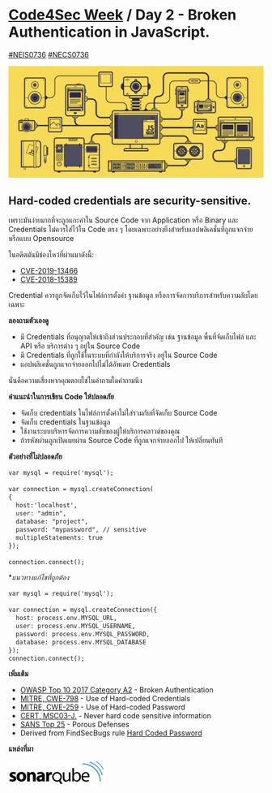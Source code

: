 # [Code4Sec Week](https://www.facebook.com/hashtag/code4sec) / Day 2 - Broken Authentication in JavaScript.
[#NEIS0736](https://www.facebook.com/hashtag/neis0736) [#NECS0736](https://www.facebook.com/hashtag/necs0736)

![JavaScript](/images/JS.gif)

## Hard-coded credentials are security-sensitive.

เพราะมันง่ายมากที่จะถูกแกะค่าใน Source Code จาก Application หรือ Binary และ Credentials ไม่ควรใส่ไว้ใน Code ตรง ๆ โดยเฉพาะอย่างยิ่งสำหรับแอปพลิเคชั่นที่ถูกแจกจ่ายหรือแบบ Opensource

ในอดีตมันมีช่องโหว่ที่ผ่านมาดังนี้:

* [CVE-2019-13466](http://cve.mitre.org/cgi-bin/cvename.cgi?name=CVE-2019-13466)
* [CVE-2018-15389](http://cve.mitre.org/cgi-bin/cvename.cgi?name=CVE-2018-15389)

Credential ควรถูกจัดเก็บไว้ในไฟล์การตั้งค่า ฐานข้อมูล หรือการจัดการบริการสำหรับความลับโดยเฉพาะ

**ลองถามตัวเองดู**

* มี Credentials ที่อนุญาตให้เข้าถึงส่วนประกอบที่สำคัญ เช่น ฐานข้อมูล พื้นที่จัดเก็บไฟล์ และ API หรือ บริการต่าง ๆ อยู่ใน Source Code
* มี Credentials ที่ถูกใช้ในระบบที่กำลังให้บริการจริง อยู่ใน Source Code
* แอปพลิเคชั่นถูกแจกจ่ายออกไปไม่ได้อัพเดท Credentials 

นั่นคือความเสี่ยงหากคุณตอบใช่ในคำถามใดคำถามนึง

**คำแนะนำในการเขียน Code ให้ปลอดภัย**

* จัดเก็บ credentials ในไฟล์การตั้งค่าไม่ใส่รวมกับที่จัดเก็บ Source Code
* จัดเก็บ credentials ในฐานข้อมูล
* ใช้งานระบบบริหารจัดการความลับของผู้ให้บริการคลาวด์ของคุณ
* ถ้ารหัสผ่านถูกเปิดเผยผ่าน Source Code ที่ถูกแจกจ่ายออกไป ให้เปลี่ยนทันที

**ตัวอย่างที่ไม่ปลอดภัย**
```
var mysql = require('mysql');

var connection = mysql.createConnection(
{
  host:'localhost',
  user: "admin",
  database: "project",
  password: "mypassword", // sensitive
  multipleStatements: true
});

connection.connect();
```

**แนวทางแก้ไขที่ถูกต้อง*

```
var mysql = require('mysql');

var connection = mysql.createConnection({
  host: process.env.MYSQL_URL,
  user: process.env.MYSQL_USERNAME,
  password: process.env.MYSQL_PASSWORD,
  database: process.env.MYSQL_DATABASE
});
connection.connect();
```

**เพิ่มเติม**
* [OWASP Top 10 2017 Category A2](https://www.owasp.org/index.php/Top_10-2017_A2-Broken_Authentication) - Broken Authentication
* [MITRE, CWE-798](http://cwe.mitre.org/data/definitions/798) - Use of Hard-coded Credentials
* [MITRE, CWE-259](http://cwe.mitre.org/data/definitions/259) - Use of Hard-coded Password
* [CERT, MSC03-J.](https://wiki.sei.cmu.edu/confluence/x/OjdGBQ) - Never hard code sensitive information
* [SANS Top 25](https://www.sans.org/top25-software-errors/#cat3) - Porous Defenses
* Derived from FindSecBugs rule [Hard Coded Password](http://h3xstream.github.io/find-sec-bugs/bugs.htm#HARD_CODE_PASSWORD)

**แหล่งที่มา**

[<img src="/images/sonarqube.svg" alt="SonarQube" height="50">](https://rules.sonarsource.com/javascript/type/Security%20Hotspot/RSPEC-2068)
